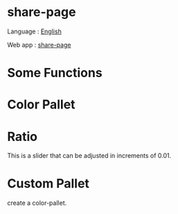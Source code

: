 # share-page
Language  : [English](README.md)

Web app   : [share-page](https://share-page.streamlit.app)

# Some Functions

# Color Pallet

# Ratio
This is a slider that can be adjusted in increments of 0.01.

# Custom Pallet
 create a color-pallet.  

 



